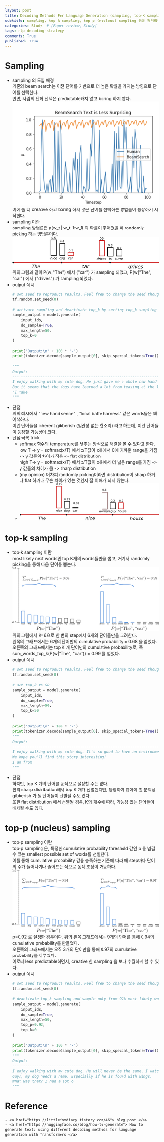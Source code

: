 ```yaml
---
layout: post
title: Decoding Methods For Language Generation (sampling, top-K sampling, top-p samping)
subtitle: sampling, top-k sampling, top-p (nucleus) sampling 등을 정리합니다. 
categories: Study  # [Paper-review, Study] 
tags: nlp decoding-strategy
comments: True
published: True
---
```


<!-- - All of the following functionalities can be used for auto-regressive language generation (GPT2, XLNet, OpenAi-GPT, CTRL, TransfoXL, XLM, Bart, T5 in both PyTorch and Tensorflow >= 2.0!) In short, auto-regressive language generation is based on the assumption that the probability distribution of a word sequence can be decomposed into the product of conditional next word distributions:

 # Greedy Search 
Greedy search simply selects the word with the highest probability as its next word: 
w_t = argmax_w P(w|w_1:t-1) at each timestep t. 
![img](/assets/images/decoding-methods/greedy_search.png)
P(The, nice, woman) = 0.5 * 0.4 

```python
# encode context the generation is conditioned on
input_ids = tokenizer.encode('I enjoy walking with my cute dog', return_tensors='tf')

# generate text until the output length (which includes the context length) reaches 50
greedy_output = model.generate(input_ids, max_length=50)

print("Output:\n" + 100 * '-')
print(tokenizer.decode(greedy_output[0], skip_special_tokens=True))

Output:
----------------------------------------------------------------------------------------------------
I enjoy walking with my cute dog, but I'm not sure if I'll ever be able to walk with my dog. I'm not sure if I'll ever be able to walk with my dog.

I'm not sure if I'll
```
( I enjoy walking with my cute dog ) 이후의 생성. 말이 되지만 반복적인 단어들을 생성했다. 
이는 generation 에서 꽤 빈번한 문제이고, greedy 와 beam saerch에서는 더욱 빈번하다.

Greedy search의 단점은 highest prob 에 가려서 다른 확률의 경우를 보지 못한다는 경우이다. 
위의 figure에서 보더라도, (The, dog, has) 의 경우 0.4*0.9 로, 0.2보다 큰 값을 얻는다. 
이런 단점을 Beam Search가 보완할 수 있다.

# Beam Search 
... reduces the risk of missing hidden high probability word sequences by keepint the most likely num_beams of hypotheses at each time step and eventually choosing the hypothesis that has the overall highest probability.

![img](/assets/images/decoding-methods/beam_search.png)

but is not guaranteed to find the most likely output.

```python
# activate beam search and early_stopping
beam_output = model.generate(
    input_ids, 
    max_length=50, 
    num_beams=5, 
    early_stopping=True # generation is finished when all beam hypotheses reached the EOS token.
)

print("Output:\n" + 100 * '-')
print(tokenizer.decode(beam_output[0], skip_special_tokens=True))

Output:
----------------------------------------------------------------------------------------------------
I enjoy walking with my cute dog, but I'm not sure if I'll ever be able to walk with him again.

I'm not sure if I'll ever be able to walk with him again. I'm not sure if I'll

```
repetition 발생 -> 해결책은 n-grams penalty
A simple remedy is to introduce n-grams (a.k.a word sequences of n words) penalties
~
Nevertheless, n-gram penalties have to be used with care. An article generated about the city New York should not use a 2-gram penalty or otherwise, the name of the city would only appear once in the whole text!
~
~
beam saerch 는 boring 하다는 특성이 있다. 
따라서 좀 더 randomness를 줘보자.  -->


# Sampling 
- sampling 의 도입 배경 <br>
    기존의 beam search는 이전 단어를 기반으로 더 높은 확률을 가지는 방향으로 단어를 선택한다. <br>
    반면, 사람의 단어 선택은 predictable하지 않고 boring 하지 않다.<br>
    ![img](/assets/images/decoding-methods/boring_beam.png)<br>
    이에 좀 더 creative 하고 boring 하지 않은 단어를 선택하는 방법들이 등장하기 시작한다. <br>
- sampling 이란 <br>
    sampling 방법론은 p(w_t | w_t-1:w_1) 의 확률이 주어졌을 때 randomly picking 하는 방법론이다. <br>
    ![img](/assets/images/decoding-methods/sampling_search.png)<br>
    위의 그림과 같이 P(w|"The") 에서 ("car") 가 sampling 되었고, P(w|"The", "car") 에서 ("drives") 가 sampling 되었다. <br>
- output 예시 <br>
    ```python
    # set seed to reproduce results. Feel free to change the seed though to get different results
    tf.random.set_seed(0)

    # activate sampling and deactivate top_k by setting top_k sampling to 0
    sample_output = model.generate(
        input_ids, 
        do_sample=True, 
        max_length=50, 
        top_k=0
    )

    print("Output:\n" + 100 * '-')
    print(tokenizer.decode(sample_output[0], skip_special_tokens=True))

    """
    Output:
    ----------------------------------------------------------------------------------------------------
    I enjoy walking with my cute dog. He just gave me a whole new hand sense."
    But it seems that the dogs have learned a lot from teasing at the local batte harness once they take on the outside.
    "I take
    """

    ```
- 단점 <br>
    위의 예시에서 "new hand sence" , "local batte harness" 같은 words들은 꽤 어색하다. <br>
    이런 단어들을 inherent gibberish (일관성 없는 헛소리) 라고 하는데, 이런 단어들이 등장할 가능성이 크다. <br>
- 단점 극복 trick <br>
    - softmax 함수의 temperature를 낮추는 방식으로 해결을 볼 수 있다고 한다. <br>
        low T -> y = softmax(x/T) 에서 x/T값이 x축에서 0에 가까운 range을 가짐 -> y 값들의 차이가 작음 -> flat distribution <br>
        high T-> y = softmax(x/T) 에서 x/T값이 x축에서 더 넓은 range를 가짐 -> y 값들의 차이가 큼 -> sharp distribution <br>
    - (my opinion) 어차피 randomly picking이라면 distribution이 sharp 하거나 flat 하거나 무슨 차이가 있는 것인지 잘 이해가 되지 않는다.<br>
    - ![img](/assets/images/decoding-methods/sampling_search_with_temp.png)<br>

# top-k sampling 
- top-k sampling 이란 <br>
    most likely next words인 top K개의 words들만을 뽑고, 거기서 randomly picking을 통해 다음 단어를 뽑는다. <br>
    ![img](/assets/images/decoding-methods/top_k_sampling.png)<br>
    위의 그림에서 K=6으로 한 번의 step에서 6개의 단어들만을 고려한다. <br>
    왼쪽의 그래프에서는 6개의 단어만의 cumulative probability = 0.68 을 얻었다. <br>
    오른쪽의 그래프에서는 top K 개 단어만의 cumulative probability로, 즉 sum_words_top_k(P(w|"The", "car")) = 0.99 를 얻었다. <br>
- output 예시<br>
    ```python
    # set seed to reproduce results. Feel free to change the seed though to get different results
    tf.random.set_seed(0)

    # set top_k to 50
    sample_output = model.generate(
        input_ids, 
        do_sample=True, 
        max_length=50, 
        top_k=50
    )

    print("Output:\n" + 100 * '-')
    print(tokenizer.decode(sample_output[0], skip_special_tokens=True))
    """
    Output:
    ----------------------------------------------------------------------------------------------------
    I enjoy walking with my cute dog. It's so good to have an environment where your dog is available to share with you and we'll be taking care of you.
    We hope you'll find this story interesting!
    I am from
    """
    ```
- 단점 <br>
    하지만, top K 개의 단어를 동적으로 설정할 수는 없다. <br>
    만약 sharp distribution에서 top K 개가 선별된다면, 등장하지 않아야 할 문맥상 gibberish 가 될 단어들이 선별될 수도 있다. <br>
    또한 flat distribution 에서 선별될 경우, K의 개수에 따라, 가능성 있는 단어들이 배제될 수도 있다. <br>

# top-p (nucleus) sampling <br>
- top-p sampling 이란 <br>
    top-p sampling 은, 특정한 cumulative probability threshold 값인 p 를 넘길 수 있는 smallest possible set of words를 선별한다. <br>
    이를 통해 cumulative probability 값을 충족하는 기준에 따라 매 step마다 단어의 수가 늘어나거나 줄어드는 식으로 동적 조정이 가능하다.<br>
    ![img](/assets/images/decoding-methods/top_p_sampling.png)<br>
    p=0.92 로 설정한 경우이다. 위의 왼쪽 그래프에서는 9개의 단어를 통해 0.94의 cumulative probability를 만들었다. <br>
    오른쪽의 그래프에서는 오직 3개의 단어만을 통해 0.97의 cumulative probability를 이루었다.<br>
    이로써 less predictable하면서, creative 한 sampling 을 보다 수월하게 할 수 있다. <br>
- output 예시 <br>
    ```python
    # set seed to reproduce results. Feel free to change the seed though to get different results
    tf.random.set_seed(0)

    # deactivate top_k sampling and sample only from 92% most likely words
    sample_output = model.generate(
        input_ids, 
        do_sample=True, 
        max_length=50, 
        top_p=0.92, 
        top_k=0
    )

    print("Output:\n" + 100 * '-')
    print(tokenizer.decode(sample_output[0], skip_special_tokens=True))
    """
    Output:
    ----------------------------------------------------------------------------------------------------
    I enjoy walking with my cute dog. He will never be the same. I watch him play.
    Guys, my dog needs a name. Especially if he is found with wings.
    What was that? I had a lot o
    """
    ```

# Reference 
    - <a href="https://littlefoxdiary.tistory.com/46"> blog post </a>
    - <a href="https://huggingface.co/blog/how-to-generate"> How to generate text: using different decoding methods for language generation with Transformers </a>